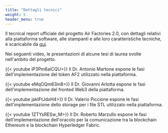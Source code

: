 ```yaml
---
title: "Dettagli tecnici"
weight: 5
header_menu: true
---
```


Il tecnical report ufficiale del progetto Air Factories 2.0, con dettagli relativi alla piattaforma software, alle stampanti e alle loro caratteristiche tecniche, è scaricabile da [qui](https://docs.google.com/document/d/1h6on5voGfNXj1q8Sh1p4VIk-hbzMfUWT/edit?usp=sharing&ouid=100210049683838047331&rtpof=true&sd=true).

Nei seguenti video, le presentazioni di alcune tesi di laurea svolte nell'ambito del progetto.

{{< youtube iP3Pm6aiCQU>}}
Il Dr. Antonio Martone espone le fasi dell'implementazione del token AF2 utilizzato nella piattaforma.

{{< youtube eMqOQm63in8>}}
Il Dr. Giovanni Arlotta espone le fasi dell'implementazione del fronted Web3 della piattaforma.

{{< youtube jakIFtJdxH4>}}
Il Dr. Valerio Piccione espone le fasi dell'implementazione dello storage per i file STL utilizzato nella piattaforma.

{{< youtube 1ZTYsRESw_M>}}
Il Dr. Roberto Marzullo espone le fasi dell'implementazione dell'oracolo per la comunicazione tra la blockchain Ethereum e la blockchain Hyperledger Fabric.

